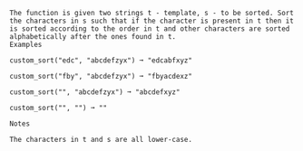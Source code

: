     The function is given two strings t - template, s - to be sorted. Sort the characters in s such that if the character is present in t then it is sorted according to the order in t and other characters are sorted alphabetically after the ones found in t.
    Examples

    custom_sort("edc", "abcdefzyx") ➞ "edcabfxyz"

    custom_sort("fby", "abcdefzyx") ➞ "fbyacdexz"

    custom_sort("", "abcdefzyx") ➞ "abcdefxyz"

    custom_sort("", "") ➞ ""

    Notes

    The characters in t and s are all lower-case.